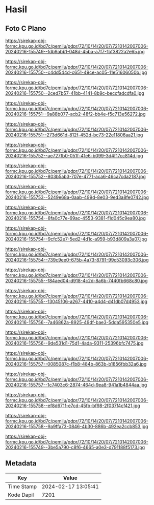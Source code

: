 # Hasil

## Foto C Plano

https://sirekap-obj-formc.kpu.go.id/bd7c/pemilu/pdpr/72/10/14/20/07/7210142007006-20240216-155749--fdb9abb1-048d-45ba-a7f7-1bf3822a2e65.jpg

https://sirekap-obj-formc.kpu.go.id/bd7c/pemilu/pdpr/72/10/14/20/07/7210142007006-20240216-155750--c4dd544d-c651-49ce-ac05-11e51606050b.jpg

https://sirekap-obj-formc.kpu.go.id/bd7c/pemilu/pdpr/72/10/14/20/07/7210142007006-20240216-155750--2ced7b57-41bb-4141-8b9c-beccfadcdfa0.jpg

https://sirekap-obj-formc.kpu.go.id/bd7c/pemilu/pdpr/72/10/14/20/07/7210142007006-20240216-155751--9a88b077-acb2-48f2-bb4e-f5c713e56272.jpg

https://sirekap-obj-formc.kpu.go.id/bd7c/pemilu/pdpr/72/10/14/20/07/7210142007006-20240216-155751--273d661d-812f-452d-bc73-22e11806aa21.jpg

https://sirekap-obj-formc.kpu.go.id/bd7c/pemilu/pdpr/72/10/14/20/07/7210142007006-20240216-155752--ae727fb0-051f-41e6-b099-3d4f17cc814d.jpg

https://sirekap-obj-formc.kpu.go.id/bd7c/pemilu/pdpr/72/10/14/20/07/7210142007006-20240216-155752--803b5ab3-707e-4771-aca6-46ca7cda2187.jpg

https://sirekap-obj-formc.kpu.go.id/bd7c/pemilu/pdpr/72/10/14/20/07/7210142007006-20240216-155753--5249e68a-0aab-499d-8e03-9ed3a8fe0742.jpg

https://sirekap-obj-formc.kpu.go.id/bd7c/pemilu/pdpr/72/10/14/20/07/7210142007006-20240216-155754--8fa0c77e-69ac-4553-9381-f1d045c9ea80.jpg

https://sirekap-obj-formc.kpu.go.id/bd7c/pemilu/pdpr/72/10/14/20/07/7210142007006-20240216-155754--9cfc52e7-5ed2-4d1c-a959-b93d809a3a07.jpg

https://sirekap-obj-formc.kpu.go.id/bd7c/pemilu/pdpr/72/10/14/20/07/7210142007006-20240216-155754--739c9ee0-675b-4a73-8791-99c53093c306.jpg

https://sirekap-obj-formc.kpu.go.id/bd7c/pemilu/pdpr/72/10/14/20/07/7210142007006-20240216-155755--f84aed04-d918-4c2d-8a6b-7440fb668c80.jpg

https://sirekap-obj-formc.kpu.go.id/bd7c/pemilu/pdpr/72/10/14/20/07/7210142007006-20240216-155755--13045106-a267-4410-a4d4-d41db07d4953.jpg

https://sirekap-obj-formc.kpu.go.id/bd7c/pemilu/pdpr/72/10/14/20/07/7210142007006-20240216-155756--7a46862a-8925-49df-bae3-5dda595350e5.jpg

https://sirekap-obj-formc.kpu.go.id/bd7c/pemilu/pdpr/72/10/14/20/07/7210142007006-20240216-155756--9de531d1-75d1-4ada-9311-25396bfc7475.jpg

https://sirekap-obj-formc.kpu.go.id/bd7c/pemilu/pdpr/72/10/14/20/07/7210142007006-20240216-155757--0085087c-f1b8-484b-863b-b1856fbb32a6.jpg

https://sirekap-obj-formc.kpu.go.id/bd7c/pemilu/pdpr/72/10/14/20/07/7210142007006-20240216-155757--1c7403c6-2874-464d-9ea8-941a1b4844aa.jpg

https://sirekap-obj-formc.kpu.go.id/bd7c/pemilu/pdpr/72/10/14/20/07/7210142007006-20240216-155758--ef8d671f-e7cd-45fb-bf98-2f037f4cf421.jpg

https://sirekap-obj-formc.kpu.go.id/bd7c/pemilu/pdpr/72/10/14/20/07/7210142007006-20240216-155758--9a9ffa73-0846-4b30-886b-492ea2ccb853.jpg

https://sirekap-obj-formc.kpu.go.id/bd7c/pemilu/pdpr/72/10/14/20/07/7210142007006-20240216-155749--3be5a790-c8f6-4665-a0e3-d791188f5173.jpg


## Metadata

| Key        | Value               |
| ---------- | ------------------- |
| Time Stamp | 2024-02-17 13:05:41 |
| Kode Dapil | 7201                |



